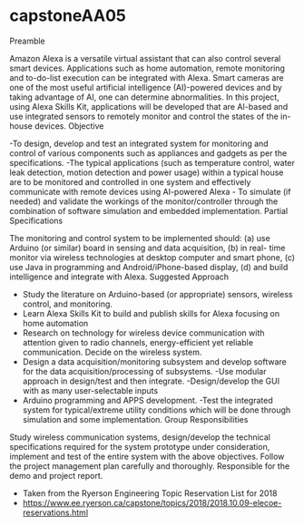 # capstoneAA05

Preamble

Amazon Alexa is a versatile virtual assistant that can also control several smart devices. Applications such as home automation, remote monitoring and to-do-list execution can be integrated with Alexa. Smart cameras are one of the most useful artificial intelligence (AI)-powered devices and by taking advantage of AI, one can determine abnormalities. In this project, using Alexa Skills Kit, applications will be developed that are AI-based and use integrated sensors to remotely monitor and control the states of the in-house devices.
Objective

-To design, develop and test an integrated system for monitoring and control of various components such as appliances and gadgets as per the specifications. -The typical applications (such as temperature control, water leak detection, motion detection and power usage) within a typical house are to be monitored and controlled in one system and effectively communicate with remote devices using AI-powered Alexa - To simulate (if needed) and validate the workings of the monitor/controller through the combination of software simulation and embedded implementation.
Partial Specifications

The monitoring and control system to be implemented should: (a) use Arduino (or similar) board in sensing and data acquisition, (b) in real- time monitor via wireless technologies at desktop computer and smart phone, (c) use Java in programming and Android/iPhone-based display, (d) and build intelligence and integrate with Alexa.
Suggested Approach

- Study the literature on Arduino-based (or appropriate) sensors, wireless control, and monitoring.
- Learn Alexa Skills Kit to build and publish skills for Alexa focusing on home automation
- Research on technology for wireless device communication with attention given to radio channels, energy-efficient yet reliable communication. Decide on the wireless system.
- Design a data acquisition/monitoring subsystem and develop software for the data acquisition/processing of subsystems.
-Use modular approach in design/test and then integrate.
-Design/develop the GUI with as many user-selectable inputs
- Arduino programming and APPS development.
-Test the integrated system for typical/extreme utility conditions which will be done through simulation and some implementation.
Group Responsibilities

Study wireless communication systems, design/develop the technical specifications required for the system prototype under consideration, implement and test of the entire system with the above objectives. Follow the project management plan carefully and thoroughly. Responsible for the demo and project report.

- Taken from the Ryerson Engineering Topic Reservation List for 2018
- https://www.ee.ryerson.ca/capstone/topics/2018/2018.10.09-elecoe-reservations.html
